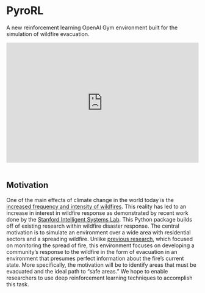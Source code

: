 # PyroRL

A new reinforcement learning OpenAI Gym environment built for the simulation of wildfire evacuation.

<div style="position: relative; padding-bottom: 62.5%; height: 0;"><iframe src="https://www.loom.com/embed/39ddd19c790a49c0a1ea7e13cd4d1005?sid=f14dd119-f833-4ed5-a2e7-56c96593d8c1" frameborder="0" webkitallowfullscreen mozallowfullscreen allowfullscreen style="position: absolute; top: 0; left: 0; width: 100%; height: 100%;"></iframe></div>
<br />

## Motivation

One of the main effects of climate change in the world today is the [increased frequency and intensity of wildfires](https://www.epa.gov/climate-indicators/climate-change-indicators-wildfires). This reality has led to an increase in interest in wildfire response as demonstrated by recent work done by the [Stanford Intelligent Systems Lab](https://sisl.stanford.edu/publications/). This Python package builds off of existing research within wildfire disaster response. The central motivation is to simulate an environment over a wide area with residential sectors and a spreading wildfire. Unlike [previous research](https://arxiv.org/abs/1810.04244), which focused on monitoring the spread of fire, this environment focuses on developing a community’s response to the wildfire in the form of evacuation in an environment that presumes perfect information about the fire’s current state. More specifically, the motivation will be to identify areas that must be evacuated and the ideal path to “safe areas.” We hope to enable researchers to use deep reinforcement learning techniques to accomplish this task.
